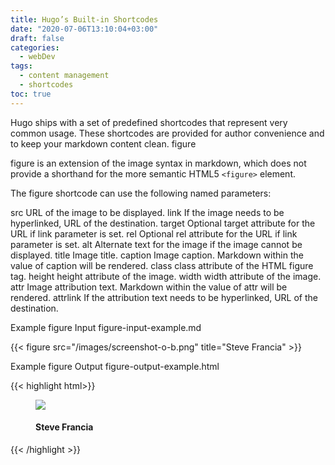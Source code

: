 ```yaml
---
title: Hugo’s Built-in Shortcodes
date: "2020-07-06T13:10:04+03:00"
draft: false
categories:
  - webDev
tags:
  - content management
  - shortcodes
toc: true
---
```


Hugo ships with a set of predefined shortcodes that represent very common usage. These shortcodes are provided for author convenience and to keep your markdown content clean.
figure

figure is an extension of the image syntax in markdown, which does not provide a shorthand for the more semantic HTML5 `<figure>` element.

The figure shortcode can use the following named parameters:

src
    URL of the image to be displayed.
link
    If the image needs to be hyperlinked, URL of the destination.
target
    Optional target attribute for the URL if link parameter is set.
rel
    Optional rel attribute for the URL if link parameter is set.
alt
    Alternate text for the image if the image cannot be displayed.
title
    Image title.
caption
    Image caption. Markdown within the value of caption will be rendered.
class
    class attribute of the HTML figure tag.
height
    height attribute of the image.
width
    width attribute of the image.
attr
    Image attribution text. Markdown within the value of attr will be rendered.
attrlink
    If the attribution text needs to be hyperlinked, URL of the destination.

Example figure Input
figure-input-example.md

{{< figure src="/images/screenshot-o-b.png" title="Steve Francia" >}}

Example figure Output
figure-output-example.html

{{< highlight html>}}
<figure>
  <img src="/images/rfi-homepage.png"  />
  <figcaption>
      <h4>Steve Francia</h4>
  </figcaption>
</figure>
{{< /highlight >}}

